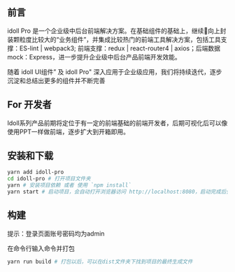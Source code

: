 ## 前言

idoll Pro 是一个企业级中后台前端解决方案。在基础组件的基础上，继续向上封装颗粒度比较大的“业务组件”，并集成比较热门的前端工具解决方案，包括工具支撑：ES-lint | webpack3; 前端支撑：redux | react-router4 | axios；后端数据mock：Express，进一步提升企业级中后台产品前端开发效能。

随着 idoll UI组件” 及 idoll Pro" 深入应用于企业级应用，我们将持续迭代，逐步沉淀和总结出更多的组件并不断完善

## For 开发者

Idoll系列产品前期将定位于有一定的前端基础的前端开发者，后期可视化后可以像使用PPT一样做前端，逐步扩大到开箱即用。

## 安装和下载

```bash
yarn add idoll-pro
cd idoll-pro # 打开项目文件夹
yarn # 安装项目依赖 或者 使用 `npm install`
yarn start # 启动项目，会自动打开浏览器访问 http://localhost:8080，启动完成后会看到login页面
```

## 构建

提示：登录页面账号密码均为admin

在命令行输入命令并打包

```bash
yarn run build # 打包以后，可以在dist文件夹下找到项目的最终生成文件
```
